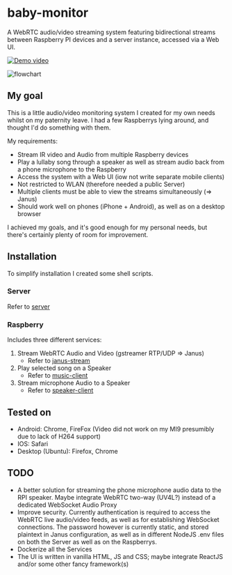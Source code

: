 # baby-monitor

A WebRTC audio/video streaming system featuring bidirectional streams between Raspberry PI devices and a server instance, accessed via a Web UI.

[![Demo video]({youtube.png?raw=true})]({https://www.youtube.com/watch?v=qYF7NukS90A} "Demo video")

![flowchart](https://raw.githubusercontent.com/leerikss/baby-monitor/master/flowchart.jpg)

## My goal
This is a little audio/video monitoring system I created for my own needs whilst on my paternity leave.
I had a few Raspberrys lying around, and thought I'd do something with them.

My requirements:
- Stream IR video and Audio from multiple Raspberry devices
- Play a lullaby song through a speaker as well as stream audio back from a phone microphone to the Raspberry
- Access the system with a Web UI (iow not write separate mobile clients)
- Not restricted to WLAN (therefore needed a public Server)
- Multiple clients must be able to view the streams simultaneously (=> Janus)
- Should work well on phones (iPhone + Android), as well as on a desktop browser

I achieved my goals, and it's good enough for my personal needs, but there's certainly plenty of room for improvement.

## Installation
To simplify installation I created some shell scripts.

### Server
Refer to [server](https://github.com/leerikss/baby-monitor/tree/master/server)

### Raspberry

Includes three different services:

1) Stream WebRTC Audio and Video (gstreamer RTP/UDP => Janus)
   - Refer to [janus-stream](https://github.com/leerikss/baby-monitor/tree/master/rpi/janus-stream)
2) Play selected song on a Speaker
   - Refer to [music-client](https://github.com/leerikss/baby-monitor/tree/master/rpi/music-client)
3) Stream microphone Audio to a Speaker
   - Refer to [speaker-client](https://github.com/leerikss/baby-monitor/tree/master/rpi/speaker-client)

## Tested on
- Android: Chrome, FireFox (Video did not work on my MI9 presumibly due to lack of H264 support)
- IOS: Safari
- Desktop (Ubuntu): Firefox, Chrome

## TODO
- A better solution for streaming the phone microphone audio data to the RPI speaker. Maybe integrate WebRTC two-way (UV4L?) instead of a dedicated WebSocket Audio Proxy
- Improve security. Currently authentication is required to access the WebRTC live audio/video feeds, as well as for establishing WebSocket connections. The password however is currently static, and stored plaintext in Janus configuration, as well as in different NodeJS .env files on both the Server as well as on the Raspberrys.
- Dockerize all the Services
- The UI is written in vanilla HTML, JS and CSS; maybe integrate ReactJS and/or some other fancy framework(s)
